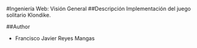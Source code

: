 #Ingeniería Web: Visión General
##Descripción
Implementación del juego solitario Klondike.

##Author
- Francisco Javier Reyes Mangas